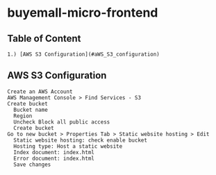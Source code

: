 # buyemall-micro-frontend

## Table of Content

    1.) [AWS S3 Configuration](#aWS_S3_configuration)

## AWS S3 Configuration

    Create an AWS Account
    AWS Management Console > Find Services - S3
    Create bucket
      Bucket name
      Region
      Uncheck Block all public access
      Create bucket
    Go to new bucket > Properties Tab > Static website hosting > Edit
      Static website hosting: check enable bucket
      Hosting type: Host a static website
      Index document: index.html
      Error document: index.html
      Save changes
